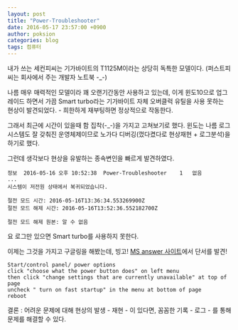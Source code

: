 ```yaml
---
layout: post
title: "Power-Troubleshooter"
date: 2016-05-17 23:57:00 +0900
author: poksion
categories: blog
tags: 컴퓨터
---
```


내가 쓰는 세컨피씨는 기가바이트의 T1125M이라는 상당히 독특한 모델이다. (퍼스트피씨는 회사에서 주는 개발자 노트북 -_-)

나름 매우 매력적인 모델이라 꽤 오랜기간동안 사용하고 있는데, 이게 윈도10으로 업그레이드 하면서 가끔 Smart turbo라는 기가바이트 자체 오버클럭 유틸을 사용 못하는 현상이 발견되었다. - 희한하게 재부팅하면 정상적으로 작동한다.

그래서 최근에 시간이 있을때 함 집착(-_-)을 가지고 고쳐보기로 했다. 윈도는 나름 로그 시스템도 잘 갖춰진 운영체제이므로 노가다 디버깅(껐다켰다로 현상재현 + 로그분석)을 하기로 했다.

그런데 생각보다 현상을 유발하는 종속변인을 빠르게 발견하였다.

```
정보	2016-05-16 오후 10:52:38	Power-Troubleshooter	1	없음
...
시스템이 저전원 상태에서 복귀되었습니다.

절전 모드 시간: ‎2016‎-‎05‎-‎16T13:36:34.553269900Z
절전 모드 해제 시간: ‎2016‎-‎05‎-‎16T13:52:36.552182700Z

절전 모드 해제 원본: 알 수 없음
```

요 로그만 있으면 Smart turbo를 사용하지 못한다.

이제는 그것을 가지고 구글링을 해봤는데, 빙고! [MS answer 사이트](http://answers.microsoft.com/en-us/windows/forum/windows_10-performance/windows-10-randomly-wakes-up-from-hibernate-with/429629ca-d154-4199-8d4f-7b03532a9c72)에서 단서를 발견!

```
Start/control panel/ power options
click "choose what the power button does" on left menu
then click "change settings that are currently unavailable" at top of page
uncheck " turn on fast startup" in the menu at bottom of page
reboot
```

결론 : 어려운 문제에 대해 현상의 발생 - 재현 - 이 있다면, 꼼꼼한 기록 - 로그 - 를 통해 문제를 해결할 수 있다.

